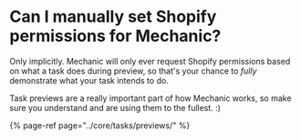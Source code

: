 # Can I manually set Shopify permissions for Mechanic?

Only implicitly. Mechanic will only ever request Shopify permissions based on what a task does during preview, so that's your chance to _fully_ demonstrate what your task intends to do.

Task previews are a really important part of how Mechanic works, so make sure you understand and are using them to the fullest. :\)

{% page-ref page="../core/tasks/previews/" %}



